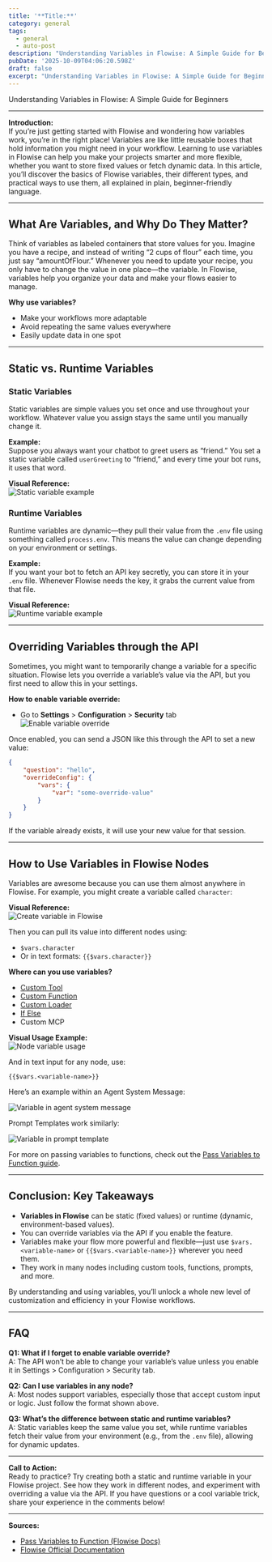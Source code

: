 ```yaml
---
title: '**Title:**'
category: general
tags:
  - general
  - auto-post
description: "Understanding Variables in Flowise: A Simple Guide for Beginners"
pubDate: '2025-10-09T04:06:20.598Z'
draft: false
excerpt: "Understanding Variables in Flowise: A Simple Guide for Beginners"
---
```


Understanding Variables in Flowise: A Simple Guide for Beginners

---

**Introduction:**  
If you’re just getting started with Flowise and wondering how variables work, you’re in the right place! Variables are like little reusable boxes that hold information you might need in your workflow. Learning to use variables in Flowise can help you make your projects smarter and more flexible, whether you want to store fixed values or fetch dynamic data. In this article, you’ll discover the basics of Flowise variables, their different types, and practical ways to use them, all explained in plain, beginner-friendly language.

---

## What Are Variables, and Why Do They Matter?

Think of variables as labeled containers that store values for you. Imagine you have a recipe, and instead of writing “2 cups of flour” each time, you just say “amountOfFlour.” Whenever you need to update your recipe, you only have to change the value in one place—the variable. In Flowise, variables help you organize your data and make your flows easier to manage.

**Why use variables?**
- Make your workflows more adaptable
- Avoid repeating the same values everywhere
- Easily update data in one spot

---

## Static vs. Runtime Variables

### Static Variables  
Static variables are simple values you set once and use throughout your workflow. Whatever value you assign stays the same until you manually change it.

**Example:**  
Suppose you always want your chatbot to greet users as “friend.” You set a static variable called `userGreeting` to “friend,” and every time your bot runs, it uses that word.

**Visual Reference:**  
![Static variable example](https://823733684-files.gitbook.io/~/files/v0/b/gitbook-x-prod.appspot.com/o/spaces%2F00tYLwhz5RyR7fJEhrWy%2Fuploads%2Fgit-blob-4f2268c3b342bb3f5e034d8060dbf8849e5dfa6b%2Fimage%20(13)%20(1)%20(1)%20(1).png?alt=media)

### Runtime Variables  
Runtime variables are dynamic—they pull their value from the `.env` file using something called `process.env`. This means the value can change depending on your environment or settings.

**Example:**  
If you want your bot to fetch an API key secretly, you can store it in your `.env` file. Whenever Flowise needs the key, it grabs the current value from that file.

**Visual Reference:**  
![Runtime variable example](https://823733684-files.gitbook.io/~/files/v0/b/gitbook-x-prod.appspot.com/o/spaces%2F00tYLwhz5RyR7fJEhrWy%2Fuploads%2Fgit-blob-6e93ba228eaa2741c116d76290e11b3f059f610a%2Fimage%20(1)%20(1)%20(1)%20(1)%20(1)%20(1)%20(1)%20(1)%20(1)%20(1)%20(1)%20(1)%20(1)%20(1)%20(1)%20(1)%20(1)%20(1)%20(1)%20(1)%20(1).png?alt=media)

---

## Overriding Variables through the API

Sometimes, you might want to temporarily change a variable for a specific situation. Flowise lets you override a variable’s value via the API, but you first need to allow this in your settings.

**How to enable variable override:**
- Go to **Settings** > **Configuration** > **Security** tab  
![Enable variable override](https://823733684-files.gitbook.io/~/files/v0/b/gitbook-x-prod.appspot.com/o/spaces%2F00tYLwhz5RyR7fJEhrWy%2Fuploads%2Fgit-blob-84a0ce966ccbe453f66baf2d066b45f95421d51d%2Fimage%20(1)%20(1).png?alt=media)

Once enabled, you can send a JSON like this through the API to set a new value:

```json
{
    "question": "hello",
    "overrideConfig": {
        "vars": {
            "var": "some-override-value"
        }
    }
}
```

If the variable already exists, it will use your new value for that session.

---

## How to Use Variables in Flowise Nodes

Variables are awesome because you can use them almost anywhere in Flowise. For example, you might create a variable called `character`:

**Visual Reference:**  
![Create variable in Flowise](https://823733684-files.gitbook.io/~/files/v0/b/gitbook-x-prod.appspot.com/o/spaces%2F00tYLwhz5RyR7fJEhrWy%2Fuploads%2Fgit-blob-431b030ebef512dbe8017f99afef7309da17545a%2Fimage%20(96).png?alt=media)

Then you can pull its value into different nodes using:
- `$vars.character`
- Or in text formats: `{{$vars.character}}`

**Where can you use variables?**
- [Custom Tool](https://docs.flowiseai.com/integrations/langchain/tools/custom-tool)
- [Custom Function](https://docs.flowiseai.com/integrations/utilities/custom-js-function)
- [Custom Loader](https://docs.flowiseai.com/integrations/langchain/document-loaders/custom-document-loader)
- [If Else](https://docs.flowiseai.com/integrations/utilities/if-else)
- Custom MCP

**Visual Usage Example:**  
![Node variable usage](https://823733684-files.gitbook.io/~/files/v0/b/gitbook-x-prod.appspot.com/o/spaces%2F00tYLwhz5RyR7fJEhrWy%2Fuploads%2Fgit-blob-f39017ccf54d011dc38818c46158aa6e5ce71fef%2Fimage%20(105).png?alt=media)

And in text input for any node, use:

`{{$vars.<variable-name>}}`

Here’s an example within an Agent System Message:

![Variable in agent system message](https://823733684-files.gitbook.io/~/files/v0/b/gitbook-x-prod.appspot.com/o/spaces%2F00tYLwhz5RyR7fJEhrWy%2Fuploads%2Fgit-blob-8e38fc1e5869fa0cb36088a83e02dbc21d71ee2c%2Fimage%20(1)%20(1)%20(1)%20(2)%20(1).png?alt=media)

Prompt Templates work similarly:

![Variable in prompt template](https://823733684-files.gitbook.io/~/files/v0/b/gitbook-x-prod.appspot.com/o/spaces%2F00tYLwhz5RyR7fJEhrWy%2Fuploads%2Fgit-blob-a81894b88698f3586b35560213dde5e3be83543e%2Fimage%20(157).png?alt=media)

For more on passing variables to functions, check out the [Pass Variables to Function guide](https://docs.flowiseai.com/integrations/langchain/tools/custom-tool#pass-variables-to-function).

---

## Conclusion: Key Takeaways

- **Variables in Flowise** can be static (fixed values) or runtime (dynamic, environment-based values).
- You can override variables via the API if you enable the feature.
- Variables make your flow more powerful and flexible—just use `$vars.<variable-name>` or `{{$vars.<variable-name>}}` wherever you need them.
- They work in many nodes including custom tools, functions, prompts, and more.

By understanding and using variables, you’ll unlock a whole new level of customization and efficiency in your Flowise workflows.

---

## FAQ

**Q1: What if I forget to enable variable override?**  
A: The API won’t be able to change your variable’s value unless you enable it in Settings > Configuration > Security tab.

**Q2: Can I use variables in any node?**  
A: Most nodes support variables, especially those that accept custom input or logic. Just follow the format shown above.

**Q3: What’s the difference between static and runtime variables?**  
A: Static variables keep the same value you set, while runtime variables fetch their value from your environment (e.g., from the `.env` file), allowing for dynamic updates.

---

**Call to Action:**  
Ready to practice? Try creating both a static and runtime variable in your Flowise project. See how they work in different nodes, and experiment with overriding a value via the API. If you have questions or a cool variable trick, share your experience in the comments below!

---
**Sources:**  
- [Pass Variables to Function (Flowise Docs)](https://docs.flowiseai.com/integrations/langchain/tools/custom-tool#pass-variables-to-function)  
- [Flowise Official Documentation](https://docs.flowiseai.com/)